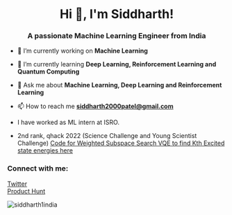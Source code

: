 <h1 align="center">Hi 👋, I'm Siddharth!</h1>
<h3 align="center">A passionate Machine Learning Engineer from India</h3>


- 🔭 I’m currently working on **Machine Learning**

- 🌱 I’m currently learning **Deep Learning, Reinforcement Learning and Quantum Computing**

- 💬 Ask me about **Machine Learning, Deep Learning and Reinforcement Learning**

- 📫 How to reach me **siddharth2000patel@gmail.com**

- I have worked as ML intern at ISRO. 

- 2nd rank, qhack 2022 (Science Challenge and Young Scientist Challenge) [Code for Weighted Subspace Search VQE to find Kth Excited state energies here](https://github.com/Siddharth1India/Qhack-2022) 

<h3 align="left">Connect with me:</h3>
<p align="left">
<a href="https://twitter.com/siddharth1india" target="blank">Twitter</a><br>
  <a href="https://www.producthunt.com/@siddharth1india" target="blank">Product Hunt</a>
</p>


<p><img align="center" src="https://github-readme-stats.vercel.app/api/top-langs?username=siddharth1india&show_icons=true&locale=en&layout=compact" alt="siddharth1india" /></p>

